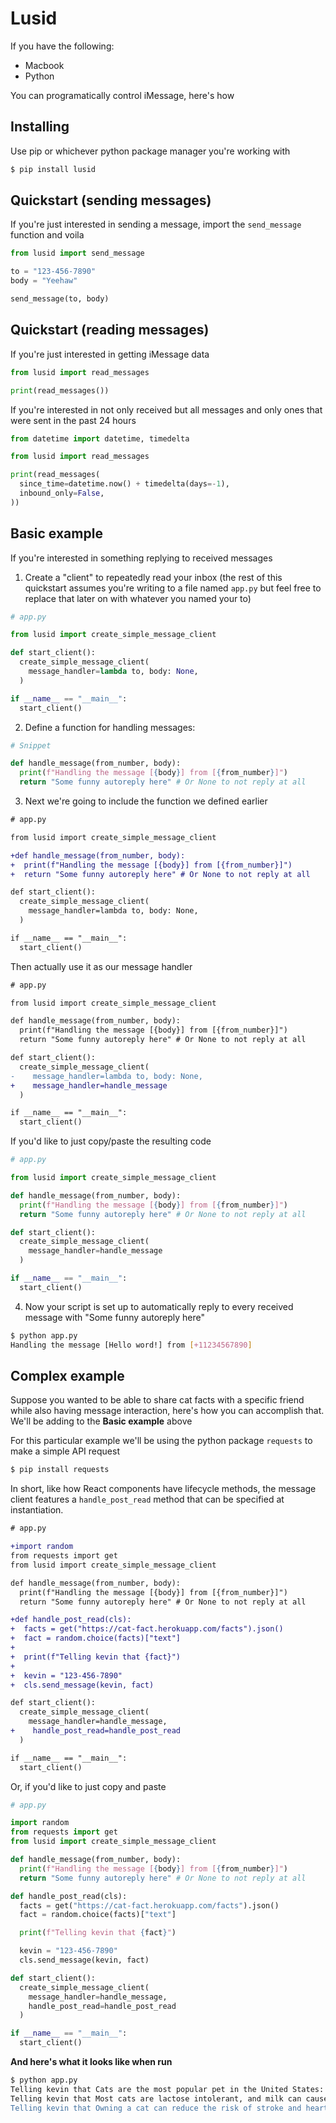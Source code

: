 # Lusid

If you have the following:

* Macbook
* Python

You can programatically control iMessage, here's how

## Installing

Use pip or whichever python package manager you're working with

```bash
$ pip install lusid
```

## Quickstart (sending messages)

If you're just interested in sending a message, import the `send_message` function and voila

```python
from lusid import send_message

to = "123-456-7890"
body = "Yeehaw"

send_message(to, body)
```

## Quickstart (reading messages)

If you're just interested in getting iMessage data

```python
from lusid import read_messages

print(read_messages())
```

If you're interested in not only received but all messages and only ones that were sent in the past 24 hours

```python
from datetime import datetime, timedelta

from lusid import read_messages

print(read_messages(
  since_time=datetime.now() + timedelta(days=-1),
  inbound_only=False,
))
```

## Basic example

If you're interested in something replying to received messages

1. Create a "client" to repeatedly read your inbox (the rest of this quickstart assumes you're writing to a file named `app.py` but feel free to replace that later on with whatever you named your to)

```python
# app.py

from lusid import create_simple_message_client

def start_client():
  create_simple_message_client(
    message_handler=lambda to, body: None,
  )

if __name__ == "__main__":
  start_client()
```

2. Define a function for handling messages:

```python
# Snippet

def handle_message(from_number, body):
  print(f"Handling the message [{body}] from [{from_number}]")
  return "Some funny autoreply here" # Or None to not reply at all
```

3. Next we're going to include the function we defined earlier

```diff
# app.py

from lusid import create_simple_message_client

+def handle_message(from_number, body):
+  print(f"Handling the message [{body}] from [{from_number}]")
+  return "Some funny autoreply here" # Or None to not reply at all

def start_client():
  create_simple_message_client(
    message_handler=lambda to, body: None,
  )

if __name__ == "__main__":
  start_client()
```

Then actually use it as our message handler

```diff
# app.py

from lusid import create_simple_message_client

def handle_message(from_number, body):
  print(f"Handling the message [{body}] from [{from_number}]")
  return "Some funny autoreply here" # Or None to not reply at all

def start_client():
  create_simple_message_client(
-    message_handler=lambda to, body: None,
+    message_handler=handle_message
  )

if __name__ == "__main__":
  start_client()
```

If you'd like to just copy/paste the resulting code

```python
# app.py

from lusid import create_simple_message_client

def handle_message(from_number, body):
  print(f"Handling the message [{body}] from [{from_number}]")
  return "Some funny autoreply here" # Or None to not reply at all

def start_client():
  create_simple_message_client(
    message_handler=handle_message
  )

if __name__ == "__main__":
  start_client()
```

4. Now your script is set up to automatically reply to every received message with "Some funny autoreply here"

```bash
$ python app.py
Handling the message [Hello word!] from [+11234567890]
```

## Complex example

Suppose you wanted to be able to share cat facts with a specific friend while also having message interaction, here's how you can accomplish that. We'll be adding to the **Basic example** above

For this particular example we'll be using the python package `requests` to make a simple API request

```bash
$ pip install requests
```

In short, like how React components have lifecycle methods, the message client features a `handle_post_read` method that can be specified at instantiation. 

```diff
# app.py

+import random
from requests import get
from lusid import create_simple_message_client

def handle_message(from_number, body):
  print(f"Handling the message [{body}] from [{from_number}]")
  return "Some funny autoreply here" # Or None to not reply at all

+def handle_post_read(cls):
+  facts = get("https://cat-fact.herokuapp.com/facts").json()
+  fact = random.choice(facts)["text"]
+
+  print(f"Telling kevin that {fact}")
+
+  kevin = "123-456-7890"
+  cls.send_message(kevin, fact)

def start_client():
  create_simple_message_client(
    message_handler=handle_message,
+    handle_post_read=handle_post_read
  )

if __name__ == "__main__":
  start_client()
```

Or, if you'd like to just copy and paste

```python
# app.py

import random
from requests import get
from lusid import create_simple_message_client

def handle_message(from_number, body):
  print(f"Handling the message [{body}] from [{from_number}]")
  return "Some funny autoreply here" # Or None to not reply at all

def handle_post_read(cls):
  facts = get("https://cat-fact.herokuapp.com/facts").json()
  fact = random.choice(facts)["text"]

  print(f"Telling kevin that {fact}")

  kevin = "123-456-7890"
  cls.send_message(kevin, fact)

def start_client():
  create_simple_message_client(
    message_handler=handle_message,
    handle_post_read=handle_post_read
  )

if __name__ == "__main__":
  start_client()
```

**And here's what it looks like when run**

```bash
$ python app.py
Telling kevin that Cats are the most popular pet in the United States: There are 88 million pet cats and 74 million dogs.
Telling kevin that Most cats are lactose intolerant, and milk can cause painful stomach cramps and diarrhea. It's best to forego the milk and just give your cat the standard: clean, cool drinking water.
Telling kevin that Owning a cat can reduce the risk of stroke and heart attack by a third.
```
